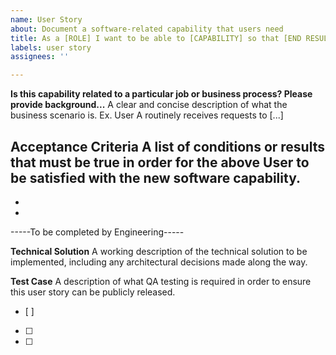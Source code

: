 ```yaml
---
name: User Story
about: Document a software-related capability that users need
title: As a [ROLE] I want to be able to [CAPABILITY] so that [END RESULT]
labels: user story
assignees: ''

---
```


**Is this capability related to a particular job or business process? Please provide background...**
A clear and concise description of what the business scenario is. Ex. User A routinely receives requests to [...]


**Acceptance Criteria**
A list of conditions or results that must be true in order for the above User to be satisfied with the new software capability.
- 
- 
- 


-----To be completed by Engineering-----

**Technical Solution**
A working description of the technical solution to be implemented, including any architectural decisions made along the way.

**Test Case**
A description of what QA testing is required in order to ensure this user story can be publicly released.
- [ ]
- [ ]
- [ ]
